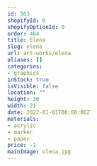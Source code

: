 ```yaml
---
id: 563
shopifyId: 0
shopifyOptionId: 0
order: 464
title: Elena
slug: elena
url: art-works/elena
aliases: []
categories:
- graphics
inStock: true
isVisible: false
location: ""
height: 30
width: 21
date: 2022-01-01T00:00:00Z
materials:
- acrylic
- marker
- paper
price: -1
mainImage: olena.jpg
---
```

